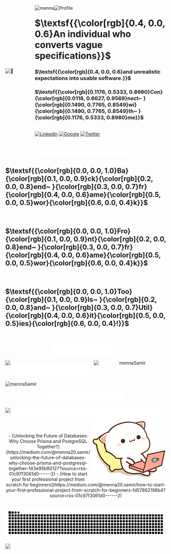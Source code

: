 <div style="display: flex; justify-content: space-between; align-items: center;">
   <img align="right" src="assets/k6CHuxRFGuOvexSid5MXBD8qYcLln0zh6pZdUwOKgWsVbjPH.gif" width="390" alt="🦑" />
  <div>
    <img align="left" src="https://utfs.io/f/k6CHuxRFGuOvmt38XLgOG3y980JQr2McgNAfaeRCSHjnp76Z" alt="menna" />
    <img align="left" src="https://utfs.io/f/k6CHuxRFGuOvFQep2YCDec2uQI9po8jyWkBg1wUi4XsCzZat" alt="Profile" />

# $\textsf{{\color[rgb]{0.4, 0.0, 0.6}An individual who converts vague specifications}}$

### $\textsf{{\color[rgb]{0.4, 0.0, 0.6}and unrealistic expectations into usable software.}}$

### $\textsf{{\color[rgb]{0.1176, 0.5333, 0.8980}Con}{\color[rgb]{0.0118, 0.6627, 0.9569}nect~ }{\color[rgb]{0.1490, 0.7765, 0.8549}wi}{\color[rgb]{0.1490, 0.7765, 0.8549}th~ }{\color[rgb]{0.1176, 0.5333, 0.8980}me}}$

<br/>
    <a href="https://www.linkedin.com/in/menna-samir-3a391a127/" target="_blank"><img src="https://utfs.io/f/k6CHuxRFGuOvCq4g3MzwwGlHKiAjydI6BOoFDSae5c3srY9R" alt="LinkedIn" width="40" /></a>
    <a href="mailto:menna20.samir@gmail.com" target="_blank">  <img src="https://utfs.io/f/k6CHuxRFGuOvSSirT3phbueVXDx6p1O04Hvy9CoPQfcRwtk8" alt="Google" width="40" /></a>
    <a href="https://x.com/MennaMoham13513" target="_blank"> <img src="https://utfs.io/f/k6CHuxRFGuOvfMZeyKWOeqT1iPAl5GnWOX03FD8QULmhvYwf" alt="Twitter" width="40" /></a>
  </div>
</div>
<br />
<p align="center" width="100%">
<img src="assets/Languages_Frameworks_Tools_Abilities.svg" width="60%" height="20%" alt="title" />
</p>

## $\textsf{{\color[rgb]{0.0, 0.0, 1.0}Ba}{\color[rgb]{0.1, 0.0, 0.9}ck}{\color[rgb]{0.2, 0.0, 0.8}end~ }{\color[rgb]{0.3, 0.0, 0.7}fr}{\color[rgb]{0.4, 0.0, 0.6}ame}{\color[rgb]{0.5, 0.0, 0.5}wor}{\color[rgb]{0.6, 0.0, 0.4}k}}$

<p align="center">
    <img src="https://skillicons.dev/icons?i=c,cs,py,dotnet,flask,nestjs,nodejs,graphql,postgres,mysql,prisma,rabbitmq,jest"  alt=""/>
</p>

## $\textsf{{\color[rgb]{0.0, 0.0, 1.0}Fro}{\color[rgb]{0.1, 0.0, 0.9}nt}{\color[rgb]{0.2, 0.0, 0.8}end~ }{\color[rgb]{0.3, 0.0, 0.7}fr}{\color[rgb]{0.4, 0.0, 0.6}ame}{\color[rgb]{0.5, 0.0, 0.5}wor}{\color[rgb]{0.6, 0.0, 0.4}k}}$

<p align="center">
    <img src="https://skillicons.dev/icons?i=nextjs,html,css,js,ts,bootstrap,tailwind,sass,jquery,threejs,react,redis,redux,regex,figma,xd"  alt=""/>
</p>

## $\textsf{{\color[rgb]{0.0, 0.0, 1.0}Too}{\color[rgb]{0.1, 0.0, 0.9}ls~ }{\color[rgb]{0.2, 0.0, 0.8}and~ }{\color[rgb]{0.3, 0.0, 0.7}Util}{\color[rgb]{0.4, 0.0, 0.6}it}{\color[rgb]{0.5, 0.0, 0.5}ies}{\color[rgb]{0.6, 0.0, 0.4}!}}$

<p align="center">
    <img src="https://skillicons.dev/icons?i=vim,bash,emacs,git,github,heroku,linux,md,nginx,notion,npm,prisma,gulp,vercel,vim,postman,cmake,docker"  alt=""/>
</p>
<p align="center" width="100%">
<img align="center" src="assets/Github_State.svg" width="40%" height="20%" alt="state" />
</p>
<div align="center" width="100%">
    <img align="left" src="https://github-readme-stats.vercel.app/api?username=Menna-Sammir&border_radius=20&show_icons=true&theme=transparent&title_color=EC4899&icon_color=EC4899&rank_icon=github&ring_color=EC4899&text_color=434d58" width="45%" />
     <img align="right" width="45%" src="https://streak-stats.demolab.com?user=Menna-Sammir&border_radius=20&short_numbers=true&stroke=EC4899&fire=EC4899&currStreakLabel=EC4899&ring=EC4899" alt="mennaSamir" />
</div>

<p align="center" width="100%">
<img align="center" src="assets/Github_profile_Trophy.svg" width="50%" height="20%" alt="state" />
</p>
<img align="center" src="https://github-profile-trophy.vercel.app/?username=Menna-Sammir" width="100%" alt="mennaSamir" />


<div align="center"  width="100%" style="padding: 10px;">
<img align="center" src="assets/Problem_solving_State.svg" width="50%" height="20%" alt="state" />
</div>
<p align="center" width="100%">
    <img align="left" src="https://leetcard.jacoblin.cool/mennaSamirr?radius=20" />
    <img align="right" src="assets/8d2ca07f421f05dbb51fcef0a6cab7f4_MD5.gif" alt="Coding Animation" />
</p>
<p align="center" width="100%">
<img align="center" src="assets/Latest_Blog_Post.svg" width="50%" height="20%" alt="state" />
</p>
<br />
<p align="center" width="100%">
<!-- BLOG-POST-LIST:START -->
- [Unlocking the Future of Databases: Why Choose Prisma and PostgreSQL Together?](https://medium.com/@menna20.samir/unlocking-the-future-of-databases-why-choose-prisma-and-postgresql-together-143e95b80127?source=rss-01c97f3061d0------2)
- [How to start your first professional  project from scratch for beginners](https://medium.com/@menna20.samir/how-to-start-your-first-professional-project-from-scratch-for-beginners-fd57862196b4?source=rss-01c97f3061d0------2)
<!-- BLOG-POST-LIST:END -->
</p>
<br/>
<img align="center" src="https://github.com/Menna-Sammir/Menna-Sammir/blob/output/github-contribution-grid-snake.svg" width="100%" />

<img align="center" src="https://capsule-render.vercel.app/api?type=waving&height=200&color=gradient&section=footer&reversal=true&textBg=false" width="100%" />

